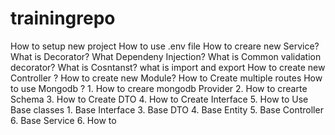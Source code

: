 # trainingrepo
How to setup new project
How to use .env file
How to creare new Service?
What is Decorator?
What Dependeny Injection?
What is Common validation decorator?
What is Cosntanst?
what is import and export
How to create new Controller ?
How to create new Module?
How to Create multiple routes
How to use Mongodb ?
    1. How to creare mongodb Provider
    2. How to crearte Schema
    3. How to Create DTO
    4. How to Create Interface
    5. How to Use Base classes 
       1. Base Interface
       3. Base DTO
       4. Base Entity
       5. Base Controller
       6. Base Service
    6. How to 

